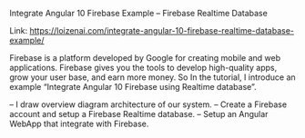 Integrate Angular 10 Firebase Example – Firebase Realtime Database

Link: https://loizenai.com/integrate-angular-10-firebase-realtime-database-example/

Firebase is a platform developed by Google for creating mobile and web applications. Firebase gives you the tools to develop high-quality apps, grow your user base, and earn more money. So In the tutorial, I introduce an example “Integrate Angular 10 Firebase using Realtime database”.

– I draw overview diagram architecture of our system.
– Create a Firebase account and setup a Firebase Realtime database.
– Setup an Angular WebApp that integrate with Firebase.
